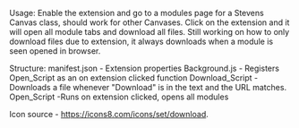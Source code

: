 Usage:
Enable the extension and go to a modules page for a Stevens Canvas class, should work for other Canvases.
Click on the extension and it will open all module tabs and download all files.
Still working on how to only download files due to extension, it always downloads when a module is seen opened in browser.

Structure:
manifest.json - Extension properties
Background.js - Registers Open_Script as an on extension clicked function
Download_Script - Downloads a file whenever "Download" is in the text and the URL matches.
Open_Script -Runs on extension clicked, opens all modules

Icon source - https://icons8.com/icons/set/download.
